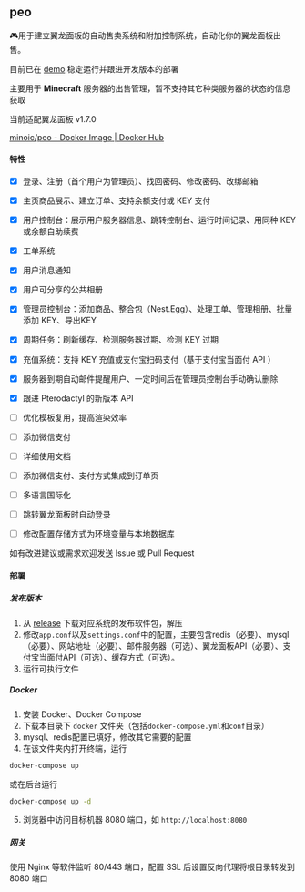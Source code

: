 ## peo

🎮用于建立翼龙面板的自动售卖系统和附加控制系统，自动化你的翼龙面板出售。

目前已在 [demo](https://order.minoic.top) 稳定运行并跟进开发版本的部署

主要用于 **Minecraft** 服务器的出售管理，暂不支持其它种类服务器的状态的信息获取 

当前适配翼龙面板 v1.7.0

[minoic/peo - Docker Image | Docker Hub](https://hub.docker.com/r/minoic/peo)

#### 特性

- [x] 登录、注册（首个用户为管理员）、找回密码、修改密码、改绑邮箱
- [x] 主页商品展示、建立订单、支持余额支付或 KEY 支付
- [x] 用户控制台：展示用户服务器信息、跳转控制台、运行时间记录、用同种 KEY 或余额自助续费
- [x] 工单系统
- [x] 用户消息通知
- [x] 用户可分享的公共相册
- [x] 管理员控制台：添加商品、整合包（Nest.Egg）、处理工单、管理相册、批量添加 KEY、导出KEY
- [x] 周期任务：刷新缓存、检测服务器过期、检测 KEY 过期
- [x] 充值系统：支持 KEY 充值或支付宝扫码支付（基于支付宝当面付 API ）
- [x] 服务器到期自动邮件提醒用户、一定时间后在管理员控制台手动确认删除
- [x] 跟进 Pterodactyl 的新版本 API
- [ ] 优化模板复用，提高渲染效率
- [ ] 添加微信支付
- [ ] 详细使用文档
- [ ] 添加微信支付、支付方式集成到订单页
- [ ] 多语言国际化
- [ ] 跳转翼龙面板时自动登录
- [ ] 修改配置存储方式为环境变量与本地数据库


如有改进建议或需求欢迎发送 Issue 或 Pull Request

#### 部署

##### 发布版本

1. 从 [release](https://github.com/minoic/peo/releases) 下载对应系统的发布软件包，解压
2. 修改`app.conf`以及`settings.conf`中的配置，主要包含redis（必要）、mysql（必要）、网站地址（必要）、邮件服务器（可选）、翼龙面板API（必要）、支付宝当面付API（可选）、缓存方式（可选）。
3. 运行可执行文件

##### Docker

1. 安装 Docker、Docker Compose
2. 下载本目录下 `docker` 文件夹（包括`docker-compose.yml`和`conf`目录）
3. mysql、redis配置已填好，修改其它需要的配置
4. 在该文件夹内打开终端，运行

```bash
docker-compose up
```

或在后台运行

```bash
docker-compose up -d
```

5. 浏览器中访问目标机器 8080 端口，如 `http://localhost:8080`

##### 网关

使用 Nginx 等软件监听 80/443 端口，配置 SSL 后设置反向代理将根目录转发到 8080 端口
